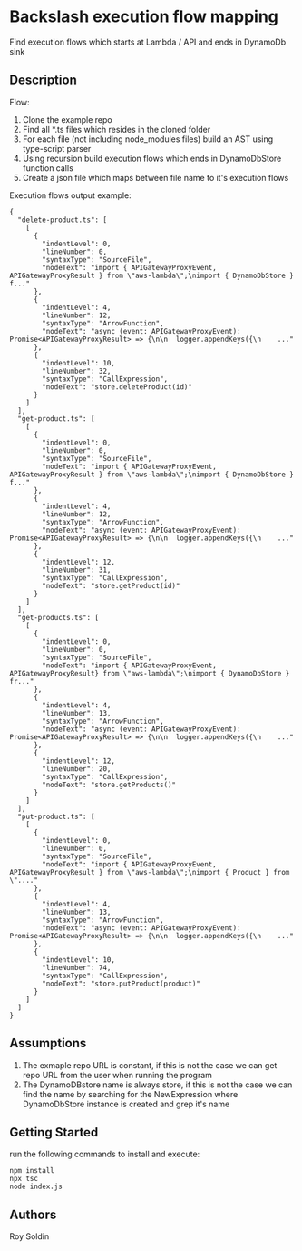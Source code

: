 # Backslash execution flow mapping

Find execution flows which starts at Lambda / API and ends in DynamoDb sink

## Description

Flow:
1. Clone the example repo
2. Find all *.ts files which resides in the cloned folder
3. For each file (not including node_modules files) build an AST using type-script parser
4. Using recursion build execution flows which ends in DynamoDbStore function calls
5. Create a json file which maps between file name to it's execution flows

Execution flows output example:
```
{
  "delete-product.ts": [
    [
      {
        "indentLevel": 0,
        "lineNumber": 0,
        "syntaxType": "SourceFile",
        "nodeText": "import { APIGatewayProxyEvent, APIGatewayProxyResult } from \"aws-lambda\";\nimport { DynamoDbStore } f..."
      },
      {
        "indentLevel": 4,
        "lineNumber": 12,
        "syntaxType": "ArrowFunction",
        "nodeText": "async (event: APIGatewayProxyEvent): Promise<APIGatewayProxyResult> => {\n\n  logger.appendKeys({\n    ..."
      },
      {
        "indentLevel": 10,
        "lineNumber": 32,
        "syntaxType": "CallExpression",
        "nodeText": "store.deleteProduct(id)"
      }
    ]
  ],
  "get-product.ts": [
    [
      {
        "indentLevel": 0,
        "lineNumber": 0,
        "syntaxType": "SourceFile",
        "nodeText": "import { APIGatewayProxyEvent, APIGatewayProxyResult } from \"aws-lambda\";\nimport { DynamoDbStore } f..."
      },
      {
        "indentLevel": 4,
        "lineNumber": 12,
        "syntaxType": "ArrowFunction",
        "nodeText": "async (event: APIGatewayProxyEvent): Promise<APIGatewayProxyResult> => {\n\n  logger.appendKeys({\n    ..."
      },
      {
        "indentLevel": 12,
        "lineNumber": 31,
        "syntaxType": "CallExpression",
        "nodeText": "store.getProduct(id)"
      }
    ]
  ],
  "get-products.ts": [
    [
      {
        "indentLevel": 0,
        "lineNumber": 0,
        "syntaxType": "SourceFile",
        "nodeText": "import { APIGatewayProxyEvent, APIGatewayProxyResult} from \"aws-lambda\";\nimport { DynamoDbStore } fr..."
      },
      {
        "indentLevel": 4,
        "lineNumber": 13,
        "syntaxType": "ArrowFunction",
        "nodeText": "async (event: APIGatewayProxyEvent): Promise<APIGatewayProxyResult> => {\n\n  logger.appendKeys({\n    ..."
      },
      {
        "indentLevel": 12,
        "lineNumber": 20,
        "syntaxType": "CallExpression",
        "nodeText": "store.getProducts()"
      }
    ]
  ],
  "put-product.ts": [
    [
      {
        "indentLevel": 0,
        "lineNumber": 0,
        "syntaxType": "SourceFile",
        "nodeText": "import { APIGatewayProxyEvent, APIGatewayProxyResult } from \"aws-lambda\";\nimport { Product } from \"...."
      },
      {
        "indentLevel": 4,
        "lineNumber": 13,
        "syntaxType": "ArrowFunction",
        "nodeText": "async (event: APIGatewayProxyEvent): Promise<APIGatewayProxyResult> => {\n\n  logger.appendKeys({\n    ..."
      },
      {
        "indentLevel": 10,
        "lineNumber": 74,
        "syntaxType": "CallExpression",
        "nodeText": "store.putProduct(product)"
      }
    ]
  ]
}
```

## Assumptions

1. The exmaple repo URL is constant, if this is not the case we can get repo URL from the user when running the program
2. The DynamoDBstore name is always store, if this is not the case we can find the name by searching for the NewExpression where DynamoDbStore instance is created and grep it's name 

## Getting Started

run the following commands to install and execute:

```
npm install
npx tsc
node index.js
```

## Authors

Roy Soldin  
